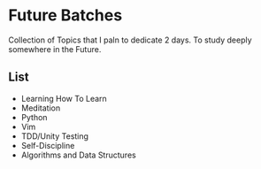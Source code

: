 # Future Batches

Collection of Topics that I paln to dedicate 2 days. To study deeply somewhere in the Future.

## List

- Learning How To Learn
- Meditation
- Python
- Vim
- TDD/Unity Testing
- Self-Discipline
- Algorithms and Data Structures
